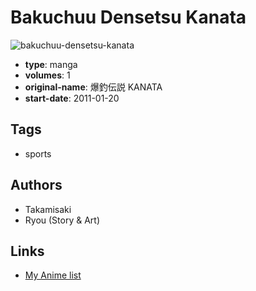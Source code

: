 # Bakuchuu Densetsu Kanata

![bakuchuu-densetsu-kanata](https://cdn.myanimelist.net/images/manga/2/76453.jpg)

-   **type**: manga
-   **volumes**: 1
-   **original-name**: 爆釣伝説 KANATA
-   **start-date**: 2011-01-20

## Tags

-   sports

## Authors

-   Takamisaki
-   Ryou (Story & Art)

## Links

-   [My Anime list](https://myanimelist.net/manga/43429/Bakuchuu_Densetsu_Kanata)
